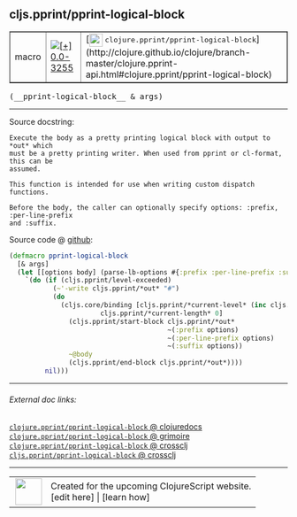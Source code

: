 ## cljs.pprint/pprint-logical-block



 <table border="1">
<tr>
<td>macro</td>
<td><a href="https://github.com/cljsinfo/cljs-api-docs/tree/0.0-3255"><img valign="middle" alt="[+] 0.0-3255" title="Added in 0.0-3255" src="https://img.shields.io/badge/+-0.0--3255-lightgrey.svg"></a> </td>
<td>
[<img height="24px" valign="middle" src="http://i.imgur.com/1GjPKvB.png"> <samp>clojure.pprint/pprint-logical-block</samp>](http://clojure.github.io/clojure/branch-master/clojure.pprint-api.html#clojure.pprint/pprint-logical-block)
</td>
</tr>
</table>


 <samp>
(__pprint-logical-block__ & args)<br>
</samp>

---





Source docstring:

```
Execute the body as a pretty printing logical block with output to *out* which
must be a pretty printing writer. When used from pprint or cl-format, this can be
assumed.

This function is intended for use when writing custom dispatch functions.

Before the body, the caller can optionally specify options: :prefix, :per-line-prefix
and :suffix.
```


Source code @ [github](https://github.com/clojure/clojurescript/blob/r3263/src/main/cljs/cljs/pprint.clj#L57-L79):

```clj
(defmacro pprint-logical-block
  [& args]
  (let [[options body] (parse-lb-options #{:prefix :per-line-prefix :suffix} args)]
    `(do (if (cljs.pprint/level-exceeded)
           (~'-write cljs.pprint/*out* "#")
           (do
             (cljs.core/binding [cljs.pprint/*current-level* (inc cljs.pprint/*current-level*)
                       cljs.pprint/*current-length* 0]
               (cljs.pprint/start-block cljs.pprint/*out*
                                        ~(:prefix options)
                                        ~(:per-line-prefix options)
                                        ~(:suffix options))
               ~@body
               (cljs.pprint/end-block cljs.pprint/*out*))))
         nil)))
```

<!--
Repo - tag - source tree - lines:

 <pre>
clojurescript @ r3263
└── src
    └── main
        └── cljs
            └── cljs
                └── <ins>[pprint.clj:57-79](https://github.com/clojure/clojurescript/blob/r3263/src/main/cljs/cljs/pprint.clj#L57-L79)</ins>
</pre>

-->

---



###### External doc links:

[`clojure.pprint/pprint-logical-block` @ clojuredocs](http://clojuredocs.org/clojure.pprint/pprint-logical-block)<br>
[`clojure.pprint/pprint-logical-block` @ grimoire](http://conj.io/store/v1/org.clojure/clojure/1.7.0-beta3/clj/clojure.pprint/pprint-logical-block/)<br>
[`clojure.pprint/pprint-logical-block` @ crossclj](http://crossclj.info/fun/clojure.pprint/pprint-logical-block.html)<br>
[`cljs.pprint/pprint-logical-block` @ crossclj](http://crossclj.info/fun/cljs.pprint/pprint-logical-block.html)<br>

---

 <table>
<tr><td>
<img valign="middle" align="right" width="48px" src="http://i.imgur.com/Hi20huC.png">
</td><td>
Created for the upcoming ClojureScript website.<br>
[edit here] | [learn how]
</td></tr></table>

[edit here]:https://github.com/cljsinfo/cljs-api-docs/blob/master/cljsdoc/cljs.pprint_pprint-logical-block.cljsdoc
[learn how]:https://github.com/cljsinfo/cljs-api-docs/wiki/cljsdoc-files

<!--

This information was too distracting to show to readers, but I'll leave it
commented here since it is helpful to:

- pretty-print the data used to generate this document
- and show how to retrieve that data



The API data for this symbol:

```clj
{:ns "cljs.pprint",
 :name "pprint-logical-block",
 :signature ["[& args]"],
 :history [["+" "0.0-3255"]],
 :type "macro",
 :full-name-encode "cljs.pprint_pprint-logical-block",
 :source {:code "(defmacro pprint-logical-block\n  [& args]\n  (let [[options body] (parse-lb-options #{:prefix :per-line-prefix :suffix} args)]\n    `(do (if (cljs.pprint/level-exceeded)\n           (~'-write cljs.pprint/*out* \"#\")\n           (do\n             (cljs.core/binding [cljs.pprint/*current-level* (inc cljs.pprint/*current-level*)\n                       cljs.pprint/*current-length* 0]\n               (cljs.pprint/start-block cljs.pprint/*out*\n                                        ~(:prefix options)\n                                        ~(:per-line-prefix options)\n                                        ~(:suffix options))\n               ~@body\n               (cljs.pprint/end-block cljs.pprint/*out*))))\n         nil)))",
          :title "Source code",
          :repo "clojurescript",
          :tag "r3263",
          :filename "src/main/cljs/cljs/pprint.clj",
          :lines [57 79]},
 :full-name "cljs.pprint/pprint-logical-block",
 :clj-symbol "clojure.pprint/pprint-logical-block",
 :docstring "Execute the body as a pretty printing logical block with output to *out* which\nmust be a pretty printing writer. When used from pprint or cl-format, this can be\nassumed.\n\nThis function is intended for use when writing custom dispatch functions.\n\nBefore the body, the caller can optionally specify options: :prefix, :per-line-prefix\nand :suffix."}

```

Retrieve the API data for this symbol:

```clj
;; from Clojure REPL
(require '[clojure.edn :as edn])
(-> (slurp "https://raw.githubusercontent.com/cljsinfo/cljs-api-docs/catalog/cljs-api.edn")
    (edn/read-string)
    (get-in [:symbols "cljs.pprint/pprint-logical-block"]))
```

-->
